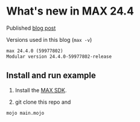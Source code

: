 # What's new in MAX 24.4

Published [blog post](https://www.modular.com/blog/whats-new-in-max-24-4-max-on-macos-fast-local-llama3-native-quantization-and-gguf-support)

Versions used in this blog (`max -v`)

```txt
max 24.4.0 (59977802)
Modular version 24.4.0-59977802-release
```

## Install and run example

1. Install the [MAX SDK](https://docs.modular.com/engine/get-started).

2. git clone this repo and

```sh
mojo main.mojo
```
